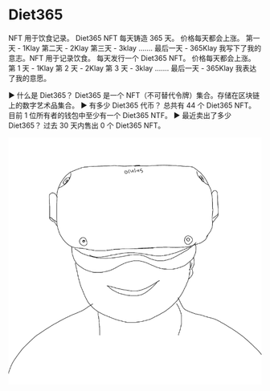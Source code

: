 # Diet365

NFT 用于饮食记录。 Diet365 NFT 每天铸造 365 天。 价格每天都会上涨。 第一天 - 1Klay 第二天 - 2Klay 第三天 - 3klay ....... 最后一天 - 365Klay 我写下了我的意志。NFT 用于记录饮食。 每天发行一个 Diet365 NFT。 价格每天都会上涨。 第 1 天 - 1Klay 第 2 天 - 2Klay 第 3 天 - 3klay ....... 最后一天 - 365Klay 我表达了我的意愿。

▶ 什么是 Diet365？
Diet365 是一个 NFT（不可替代令牌）集合。存储在区块链上的数字艺术品集合。
▶ 有多少 Diet365 代币？
总共有 44 个 Diet365 NFT。目前 1 位所有者的钱包中至少有一个 Diet365 NTF。
▶ 最近卖出了多少Diet365？
过去 30 天内售出 0 个 Diet365 NFT。

![NFT](微信截图_20220902170011.png)





